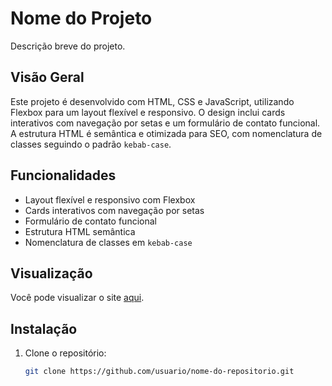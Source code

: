 # Nome do Projeto
Descrição breve do projeto.

## Visão Geral
Este projeto é desenvolvido com HTML, CSS e JavaScript, utilizando Flexbox para um layout flexível e responsivo. O design inclui cards interativos com navegação por setas e um formulário de contato funcional. A estrutura HTML é semântica e otimizada para SEO, com nomenclatura de classes seguindo o padrão `kebab-case`.

## Funcionalidades
- Layout flexível e responsivo com Flexbox
- Cards interativos com navegação por setas
- Formulário de contato funcional
- Estrutura HTML semântica
- Nomenclatura de classes em `kebab-case`

## Visualização
Você pode visualizar o site [aqui](burgerflex.netlify.app).

## Instalação
1. Clone o repositório:
   ```bash
   git clone https://github.com/usuario/nome-do-repositorio.git

